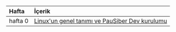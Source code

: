 | Hafta | İçerik    |
| :------------- | :------------- |
| hafta 0      | [Linux'un genel tanımı ve PauSiber Dev kurulumu](hafta0/hafta0.md) |
